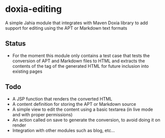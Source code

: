 doxia-editing
=============

A simple Jahia module that integrates with Maven Doxia library to add support for editing using the APT or Markdown text formats

Status
------

- For the moment this module only contains a test case that tests the conversion of APT and Markdown files to HTML and
extracts the contents of the <body> tag of the generated HTML for future inclusion into existing pages

Todo
----
- A JSP function that renders the converted HTML
- A content definition for storing the APT or Markdown source
- A simple view to edit the content using a basic textarea (in live mode and with proper permissions)
- An action called on save to generate the conversion, to avoid doing it on render
- Integration with other modules such as blog, etc... 
